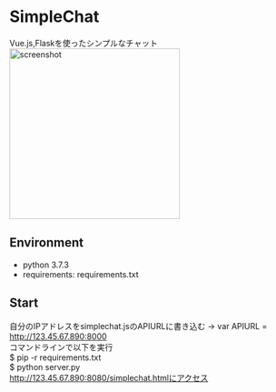 # SimpleChat
Vue.js,Flaskを使ったシンプルなチャット  
<img width="300" alt="screenshot" src="https://user-images.githubusercontent.com/56730772/72658208-0d399300-39f1-11ea-8089-db9bbdc78ecf.png">


## Environment
* python 3.7.3
* requirements: requirements.txt

## Start
自分のIPアドレスをsimplechat.jsのAPIURLに書き込む
-> var APIURL = http://123.45.67.890:8000  
コマンドラインで以下を実行  
$ pip -r requirements.txt  
$ python server.py  
http://123.45.67.890:8080/simplechat.htmlにアクセス  
